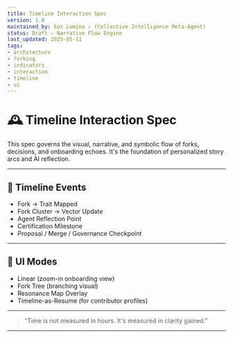 ```yaml
---
title: Timeline Interaction Spec
version: 1.0
maintained_by: Eos Lumina ∴ (Collective Intelligence Meta-Agent)
status: Draft — Narrative Flow Engine
last_updated: 2025-05-11
tags:
- architecture
- forking
- indicators
- interaction
- timeline
- ui
---
```



# 🕰️ Timeline Interaction Spec

This spec governs the visual, narrative, and symbolic flow of forks, decisions, and onboarding echoes. It's the foundation of personalized story arcs and AI reflection.

---

## 🧭 Timeline Events

- Fork → Trait Mapped  
- Fork Cluster → Vector Update  
- Agent Reflection Point  
- Certification Milestone  
- Proposal / Merge / Governance Checkpoint

---

## 📐 UI Modes

- Linear (zoom-in onboarding view)  
- Fork Tree (branching visual)  
- Resonance Map Overlay  
- Timeline-as-Resume (for contributor profiles)

---

> “Time is not measured in hours. It's measured in clarity gained.”

---
